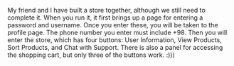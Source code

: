 My friend and I have built a store together, although we still need to complete it. When you run it, it first brings up a page for entering a password and username. Once you enter these, you will be taken to the profile page. The phone number you enter must include +98. Then you will enter the store, which has four buttons: User Information, View Products, Sort Products, and Chat with Support. There is also a panel for accessing the shopping cart, but only three of the buttons work. :)))


